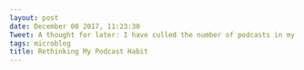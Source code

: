 ```yaml
---
layout: post
date: December 08 2017, 11:23:30
Tweet: A thought for later: I have culled the number of podcasts in my feed to a minuscule number by comparison to my previous habits.
tags: microblog
title: Rethinking My Podcast Habit
---
```




